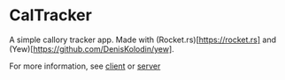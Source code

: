 # CalTracker
A simple callory tracker app. Made with (Rocket.rs)[https://rocket.rs] and (Yew)[https://github.com/DenisKolodin/yew].

For more information, see [client](client/) or [server](server)

